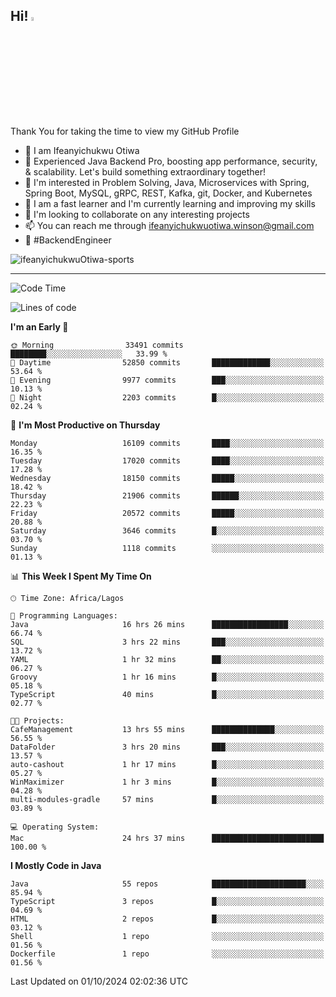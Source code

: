 <!-- BLOG-POST-LIST:START --><!-- BLOG-POST-LIST:END -->

## Hi! <img src="https://media.giphy.com/media/hvRJCLFzcasrR4ia7z/giphy.gif" width="4%"> 

Thank You for taking the time to view my GitHub Profile

- 👋 I am Ifeanyichukwu Otiwa
- 🚀 Experienced Java Backend Pro, boosting app performance, security, & scalability. Let's build something extraordinary together!
- 👀 I'm interested in Problem Solving, Java, Microservices with Spring, Spring Boot, MySQL, gRPC, REST, Kafka, git, Docker, and Kubernetes
- 🌱 I am a fast learner and I'm currently learning and improving my skills
- 💞️ I'm looking to collaborate on any interesting projects
- 📫 You can reach me through ifeanyichukwuotiwa.winson@gmail.com
- 🚀 #BackendEngineer

<p align="left" marginTop="10px"> <img src="https://komarev.com/ghpvc/?username=ifeanyichukwuOtiwa-sports&label=Profile%20views&color=0e75b6&style=for-the-badge" alt="ifeanyichukwuOtiwa-sports" /> </p>

***

<!--START_SECTION:waka-->
![Code Time](http://img.shields.io/badge/Code%20Time-2%2C937%20hrs%2052%20mins-blue)

![Lines of code](https://img.shields.io/badge/From%20Hello%20World%20I%27ve%20Written-24.8%20million%20lines%20of%20code-blue)

**I'm an Early 🐤** 

```text
🌞 Morning                33491 commits       ████████░░░░░░░░░░░░░░░░░   33.99 % 
🌆 Daytime                52850 commits       █████████████░░░░░░░░░░░░   53.64 % 
🌃 Evening                9977 commits        ███░░░░░░░░░░░░░░░░░░░░░░   10.13 % 
🌙 Night                  2203 commits        █░░░░░░░░░░░░░░░░░░░░░░░░   02.24 % 
```
📅 **I'm Most Productive on Thursday** 

```text
Monday                   16109 commits       ████░░░░░░░░░░░░░░░░░░░░░   16.35 % 
Tuesday                  17020 commits       ████░░░░░░░░░░░░░░░░░░░░░   17.28 % 
Wednesday                18150 commits       █████░░░░░░░░░░░░░░░░░░░░   18.42 % 
Thursday                 21906 commits       ██████░░░░░░░░░░░░░░░░░░░   22.23 % 
Friday                   20572 commits       █████░░░░░░░░░░░░░░░░░░░░   20.88 % 
Saturday                 3646 commits        █░░░░░░░░░░░░░░░░░░░░░░░░   03.70 % 
Sunday                   1118 commits        ░░░░░░░░░░░░░░░░░░░░░░░░░   01.13 % 
```


📊 **This Week I Spent My Time On** 

```text
🕑︎ Time Zone: Africa/Lagos

💬 Programming Languages: 
Java                     16 hrs 26 mins      █████████████████░░░░░░░░   66.74 % 
SQL                      3 hrs 22 mins       ███░░░░░░░░░░░░░░░░░░░░░░   13.72 % 
YAML                     1 hr 32 mins        ██░░░░░░░░░░░░░░░░░░░░░░░   06.27 % 
Groovy                   1 hr 16 mins        █░░░░░░░░░░░░░░░░░░░░░░░░   05.18 % 
TypeScript               40 mins             █░░░░░░░░░░░░░░░░░░░░░░░░   02.77 % 

🐱‍💻 Projects: 
CafeManagement           13 hrs 55 mins      ██████████████░░░░░░░░░░░   56.55 % 
DataFolder               3 hrs 20 mins       ███░░░░░░░░░░░░░░░░░░░░░░   13.57 % 
auto-cashout             1 hr 17 mins        █░░░░░░░░░░░░░░░░░░░░░░░░   05.27 % 
WinMaximizer             1 hr 3 mins         █░░░░░░░░░░░░░░░░░░░░░░░░   04.28 % 
multi-modules-gradle     57 mins             █░░░░░░░░░░░░░░░░░░░░░░░░   03.89 % 

💻 Operating System: 
Mac                      24 hrs 37 mins      █████████████████████████   100.00 % 
```

**I Mostly Code in Java** 

```text
Java                     55 repos            █████████████████████░░░░   85.94 % 
TypeScript               3 repos             █░░░░░░░░░░░░░░░░░░░░░░░░   04.69 % 
HTML                     2 repos             █░░░░░░░░░░░░░░░░░░░░░░░░   03.12 % 
Shell                    1 repo              ░░░░░░░░░░░░░░░░░░░░░░░░░   01.56 % 
Dockerfile               1 repo              ░░░░░░░░░░░░░░░░░░░░░░░░░   01.56 % 
```




 Last Updated on 01/10/2024 02:02:36 UTC
<!--END_SECTION:waka-->

<!--
<p align="center">
![trophy](https://github-profile-trophy.vercel.app/?username=ifeanyichukwuOtiwa-sports&theme=onedark) (https://github.com/ryo-ma/github-profile-trophy)
</p>
-->

<!---
ifeanyi-otiwa/ifeanyi-otiwa is a ✨ special ✨ repository because its `README.md` (this file) appears on your GitHub profile.
You can click the Preview link to take a look at your changes.
--->

